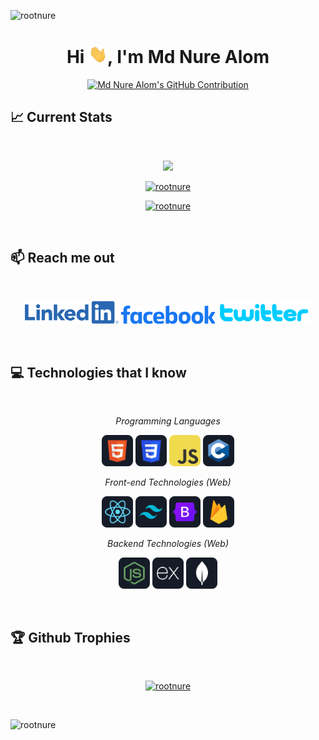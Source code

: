 <span align="left"> <img src="https://wakatime.com/badge/user/ee7b64b3-9f22-4a99-ab48-97137dedd1c6.svg" alt="rootnure" /> </span> <br>

<h1 align="center">Hi <img src="https://raw.githubusercontent.com/ABSphreak/ABSphreak/master/gifs/Hi.gif" width="30px">, I'm  Md Nure Alom</h1>
<p align="center">
  <a href="https://github.com/rootnure">
    <img src="https://readme-typing-svg.herokuapp.com/?lines=I+am+Md+Nure+Alom+(rootnure);I+am+a+Jr.+MERN+Stack+Developer;I've+Completed+my+B.Sc.+in+CSE;&center=true&width=500&height=50" alt="Md Nure Alom's GitHub Contribution"/>
  </a>
</p>

## 📈 Current Stats

<br />
<p align="center">
  <img width="60%" src="https://github-readme-streak-stats.herokuapp.com/?user=rootnure&theme=onedark" />
</p>
<p align="center">
  <a href="https://github.com/rootnure">
    <img src="https://github-readme-stats.vercel.app/api?username=rootnure&show_icons=true&locale=en&theme=onedark" alt="rootnure" />
  </a>
</p>
<p align="center">
  <a href="https://github.com/rootnure">
    <img src="https://github-profile-summary-cards.vercel.app/api/cards/profile-details?username=rootnure&theme=onedark" alt="rootnure" />
  </a>
</p>

<br>

## 📫 Reach me out

<br />

[<p align="center"><img width="150" src="https://github.com/rootnure/rootnure/blob/main/images/icons/Linkedin.png">](https://www.linkedin.com/in/rootnure/) [<img width="150" src="https://github.com/rootnure/rootnure/blob/main/images/icons/Facebook.png">](https://www.facebook.com/rootnure) [<img width="150" src="https://github.com/rootnure/rootnure/blob/main/images/icons/Twitter.png"> </p>](https://twitter.com/rootnure)

<br />

## 💻 Technologies that I know

<br>

<p align="center"><i>Programming Languages</i></p>
<p align="center">
<img height="50" src="https://github.com/rootnure/rootnure/blob/main/images/icons/HTML.png"/>
<img height="50" src="https://github.com/rootnure/rootnure/blob/main/images/icons/css.png"/>
<img height="50" src="https://github.com/rootnure/rootnure/blob/main/images/icons/JavaScript.png"/>
<img height="50" src="https://github.com/rootnure/rootnure/blob/main/images/icons/c.png"/>
</p>
<p align="center"><i>Front-end Technologies (Web)</i></p>
<p align="center">
<img height="50" src="https://github.com/rootnure/rootnure/blob/main/images/icons/react.png"/>
<img height="50" src="https://github.com/rootnure/rootnure/blob/main/images/icons/tailwind.png"/>
<img height="50" src="https://github.com/rootnure/rootnure/blob/main/images/icons/Bootsrap.png"/>
<img height="50" src="https://github.com/rootnure/rootnure/blob/main/images/icons/firebase.png"/>
</p>
<p align="center"><i>Backend Technologies (Web)</i></p>
<p align="center">
<img height="50" src="https://github.com/rootnure/rootnure/blob/main/images/icons/node.png"/>
<img height="50" src="https://github.com/rootnure/rootnure/blob/main/images/icons/express.png"/>
<img height="50" src="https://github.com/rootnure/rootnure/blob/main/images/icons/mongo.png"/>
</p>

<br>

## 🏆 Github Trophies

<br>

<p align="center">
  <a href="https://github.com/rootnure">
  <img src="https://github-profile-trophy.vercel.app/?username=rootnure&row=1&column=6&theme=onedark" alt="rootnure" />
  </a>
</p> <br>

<span align="left"> <img src="https://komarev.com/ghpvc/?username=rootnure&label=Total%20Visits&color=0e75b6&style=flat" alt="rootnure" /> </span>

